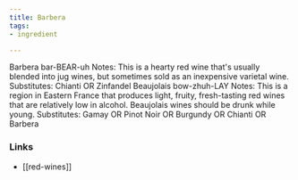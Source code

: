```yaml
---
title: Barbera
tags:
- ingredient

---
```

Barbera bar-BEAR-uh Notes: This is a hearty red wine that's usually blended into jug wines, but sometimes sold as an inexpensive varietal wine. Substitutes: Chianti OR Zinfandel Beaujolais bow-zhuh-LAY Notes: This is a region in Eastern France that produces light, fruity, fresh-tasting red wines that are relatively low in alcohol. Beaujolais wines should be drunk while young. Substitutes: Gamay OR Pinot Noir OR Burgundy OR Chianti OR Barbera

### Links

* [[red-wines]]
